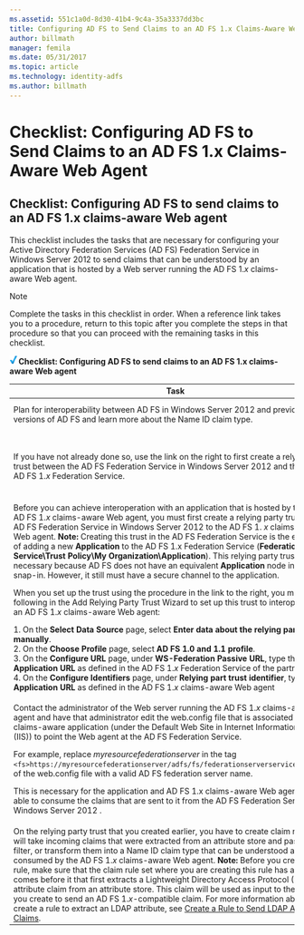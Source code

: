 ```yaml
---
ms.assetid: 551c1a0d-8d30-41b4-9c4a-35a3337dd3bc
title: Configuring AD FS to Send Claims to an AD FS 1.x Claims-Aware Web Agent
author: billmath
manager: femila
ms.date: 05/31/2017
ms.topic: article
ms.technology: identity-adfs
ms.author: billmath
---
```


# Checklist: Configuring AD FS to Send Claims to an AD FS 1.x Claims-Aware Web Agent


## Checklist: Configuring AD FS to send claims to an AD FS 1.x claims\-aware Web agent
This checklist includes the tasks that are necessary for configuring your Active Directory Federation Services \(AD FS\) Federation Service in  Windows Server 2012  to send claims that can be understood by an application that is hosted by a Web server running the AD FS 1.*x* claims\-aware Web agent.

> [!NOTE]
> Complete the tasks in this checklist in order. When a reference link takes you to a procedure, return to this topic after you complete the steps in that procedure so that you can proceed with the remaining tasks in this checklist.

![configure AD FS to send claims](media/2b05dce3-938f-4168-9b8f-1f4398cbdb9b.gif)**Checklist: Configuring AD FS to send claims to an AD FS 1.x claims\-aware Web agent**

|Task|Reference|
|--------|-------------|
|Plan for interoperability between AD FS in  Windows Server 2012  and previous versions of AD FS and learn more about the Name ID claim type.|![configure AD FS to send claims](media/faa393df-4856-4431-9eda-4f4e5be72a90.gif)[Planning for Interoperability with AD FS 1.x](/previous-versions/windows/it-pro/windows-server-2012-R2-and-2012/ff678040(v=ws.11))|
|If you have not already done so, use the link on the right to first create a relying party trust between the AD FS Federation Service in  Windows Server 2012  and the AD FS 1.*x* Federation Service.|[Checklist: Configuring AD FS to Send Claims to an AD FS 1.x Federation Service](Checklist--Configuring-AD-FS-to-Send-Claims-to-an-AD-FS-1.x-Federation-Service.md)|
|Before you can achieve interoperation with an application that is hosted by the AD FS 1.*x* claims\-aware Web agent, you must first create a relying party trust in the AD FS Federation Service in  Windows Server 2012  to the AD FS 1. *x* claims\-aware Web agent. **Note:** Creating this trust in the AD FS Federation Service is the equivalent of adding a new **Application** to the AD FS 1.x Federation Service \(**Federation Service\\Trust Policy\\My Organization\\Application**\). This relying party trust is necessary because AD FS does not have an equivalent **Application** node in its own snap\-in. However, it still must have a secure channel to the application.<p>When you set up the trust using the procedure in the link to the right, you must do the following in the Add Relying Party Trust Wizard to set up this trust to interoperate with an AD FS 1.*x* claims\-aware Web agent:<p>1.  On the **Select Data Source** page, select **Enter data about the relying party trust manually**.<br />2.  On the **Choose Profile** page, select **AD FS 1.0 and 1.1 profile**.<br />3.  On the **Configure URL** page, under **WS\-Federation Passive URL**, type the **Application URL** as defined in the AD FS 1.*x* Federation Service of the partner.<br />4.  On the **Configure Identifiers** page, under **Relying part trust identifier**, type the **Application URL**  as defined in the AD FS 1.*x* claims\-aware Web agent|![configure AD FS to send claims](media/faa393df-4856-4431-9eda-4f4e5be72a90.gif)[Create a Relying Party Trust Manually](../../ad-fs/operations/Create-a-Relying-Party-Trust.md)|
|Contact the administrator of the Web server running the AD FS 1.*x* claims\-aware Web agent and have that administrator edit the web.config file that is associated with the claims\-aware application \(under the Default Web Site in Internet Information Services \(IIS\)\) to point the Web agent at the AD FS Federation Service.<p>For example, replace *myresourcefederationserver* in the tag `<fs>https://myresourcefederationserver/adfs/fs/federationserverservice.asmx</fs>` of the web.config file with a valid AD FS federation server name.<p>This is necessary for the application and AD FS 1.x claims\-aware Web agent to be able to consume the claims that are sent to it from the AD FS Federation Service in  Windows Server 2012 .|N\/A|
|On the relying party trust that you created earlier, you have to create claim rules that will take incoming claims that were extracted from an attribute store and pass through, filter, or transform them into a Name ID claim type that can be understood and consumed by the AD FS 1.*x* claims\-aware Web agent. **Note:** Before you create this rule, make sure that the claim rule set where you are creating this rule has a rule that comes before it that first extracts a Lightweight Directory Access Protocol \(LDAP\) attribute claim from an attribute store. This claim will be used as input to the rule that you create to send an AD FS 1.*x*\-compatible claim. For more information about how to create a rule to extract an LDAP attribute, see [Create a Rule to Send LDAP Attributes as Claims](../../ad-fs/operations/Create-a-Rule-to-Send-LDAP-Attributes-as-Claims.md).|![configure AD FS to send claims](media/faa393df-4856-4431-9eda-4f4e5be72a90.gif)[Create a Rule to Send an AD FS 1.x Compatible Claim](../../ad-fs/operations/Create-a-Rule-to-Send-an-AD-FS-1x-Compatible-Claim.md)|

